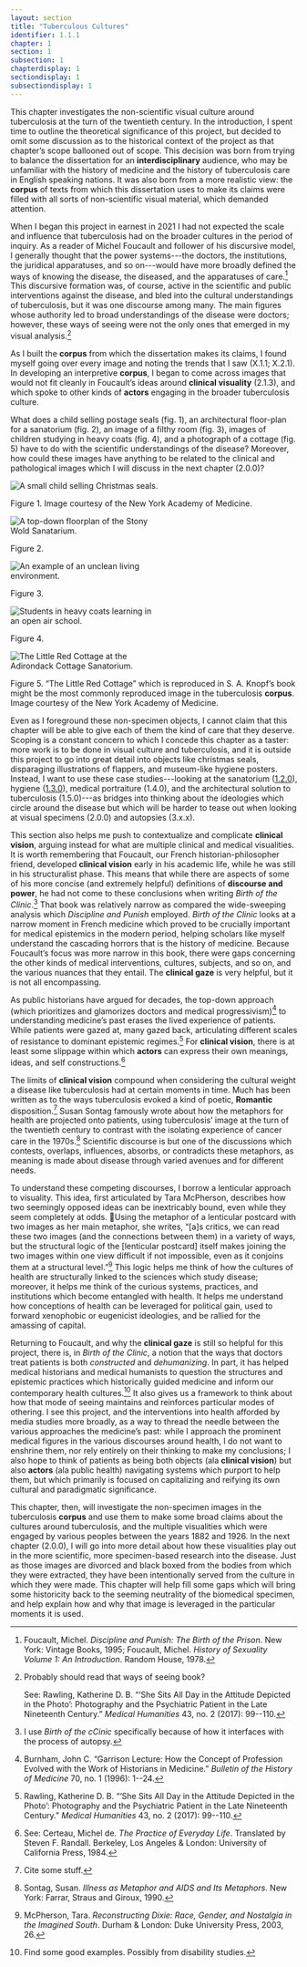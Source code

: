 ```yaml
---
layout: section
title: "Tuberculous Cultures"
identifier: 1.1.1
chapter: 1
section: 1
subsection: 1
chapterdisplay: 1
sectiondisplay: 1
subsectiondisplay: 1
---
```


This chapter investigates the non-scientific visual culture around tuberculosis at the turn of the twentieth century. In the introduction, I spent time to outline the theoretical significance of this project, but decided to omit some discussion as to the historical context of the project as that chapter’s scope ballooned out of scope. This decision was born from trying to balance the dissertation for an <span data-tooltip aria-haspopup="true" class="tooltip-mouseover" data-disable-hover="false" tabindex="1" title="I use interdisciplinary to describe a conversation with and adoption of different methods practiced by a range of academic fields."><b>interdisciplinary</b></span> audience, who may be unfamiliar with the history of medicine and the history of tuberculosis care in English speaking nations. It was also born from a more realistic view: the <b><span data-tooltip aria-haspopup="true" class="tooltip-mouseover" data-disable-hover="false" tabindex="1" title="Corpus here refers to the creation of a collection of written texts which are used for quantitative analysis. Most commonly, corpuses are constructed for computational linguistic studies, but are also used by digital humanists interested in textual analysis.">corpus</span></b> of texts from which this dissertation uses to make its claims were filled with all sorts of non-scientific visual material, which demanded attention.

When I began this project in earnest in 2021 I had not expected the scale and influence that tuberculosis had on the broader cultures in the period of inquiry. As a reader of Michel Foucault and follower of his discursive model, I generally thought that the power systems---the doctors, the institutions, the juridical apparatuses, and so on---would have more broadly defined the ways of knowing the disease, the diseased, and the apparatuses of care.[^fn1] This discursive formation was, of course, active in the scientific and public interventions against the disease, and bled into the cultural understandings of tuberculosis, but it was one discourse among many. The main figures whose authority led to broad understandings of the disease were doctors; however, these ways of seeing were not the only ones that emerged in my visual analysis.[^fn2]

As I built the <b><span data-tooltip aria-haspopup="true" class="tooltip-mouseover" data-disable-hover="false" tabindex="1" title="Corpus here refers to the creation of a collection of written texts which are used for quantitative analysis. Most commonly, corpuses are constructed for computational linguistic studies, but are also used by digital humanists interested in textual analysis.">corpus</span></b> from which the dissertation makes its claims, I found myself going over every image and noting the trends that I saw (X.1.1; X.2.1). In developing an interpretive <b><span data-tooltip aria-haspopup="true" class="tooltip-mouseover" data-disable-hover="false" tabindex="1" title="Corpus here refers to the creation of a collection of written texts which are used for quantitative analysis. Most commonly, corpuses are constructed for computational linguistic studies, but are also used by digital humanists interested in textual analysis.">corpus</span></b>, I began to come across images that would not fit cleanly in Foucault’s ideas around <b><span data-tooltip aria-haspopup="true" class="tooltip-mouseover" data-disable-hover="false" tabindex="1" title="The clinical gaze refers to the ways doctors will objectify their patients by focusing on supposedly aberrant symptoms and their relationship to an idealized “normal” human body.">clinical visuality</span></b> (2.1.3), and which spoke to other kinds of <b><span data-tooltip aria-haspopup="true" class="tooltip-mouseover" data-disable-hover="false" tabindex="1" title="While I am using the term actor, I am not explicitly pointing toward its use in non-hierarchical posthuman approaches to culture. Actor means, in this study, almost exclusively human beings and human run institutions.">actors</span></b> engaging in the broader tuberculosis culture.

What does a child selling postage seals (fig. 1), an architectural floor-plan for a sanatorium (fig. 2), an image of a filthy room (fig. 3), images of children studying in heavy coats (fig. 4), and a photograph of a cottage (fig. 5) have to do with the scientific understandings of the disease? Moreover, how could these images have anything to be related to the clinical and pathological images which I will discuss in the next chapter (2.0.0)? 

<img id="Knopf_1922_0003_Cropped" src="{{ site.baseurl }}/assets/items/Knopf_1922_0003_Cropped.jpg" alt="A small child selling Christmas seals." style="max-width:60%;height:auto;">

Figure 1. Image courtesy of the New York Academy of Medicine.

<img id="Brandt_ADirectoryofInstitutionsa_1904_106" src="{{ site.baseurl }}/assets/items/Brandt_ADirectoryofInstitutionsa_1904_106.jpg" alt="A top-down floorplan of the Stony Wold Sanatarium." style="max-width:50%;height:auto;">

Figure 2.

<img id="CharityOrganiza_AHandbookonthePreventiono_1903_350" src="{{ site.baseurl }}/assets/items/CharityOrganiza_AHandbookonthePreventiono_1903_350.jpg" alt="An example of an unclean living environment." style="max-width:50%;height:auto;">

Figure 3.

<img id="CityofChicagoMunicipalTub1-4_1917-1924_358" src="{{ site.baseurl }}/assets/items/CityofChicagoMunicipalTub1-4_1917-1924_358.jpg" alt="Students in heavy coats learning in an open air school." style="max-width:50%;height:auto;">

Figure 4.

<img id="Knopf_1922_0001_Cropped" src="{{ site.baseurl }}/assets/items/Knopf_1922_0001_Cropped.jpg" alt="The Little Red Cottage at the Adirondack Cottage Sanatorium." style="max-width:50%;height:auto;">

Figure 5. “The Little Red Cottage” which is reproduced in S. A. Knopf’s book might be the most commonly reproduced image in the tuberculosis <b><span data-tooltip aria-haspopup="true" class="tooltip-mouseover" data-disable-hover="false" tabindex="1" title="Corpus here refers to the creation of a collection of written texts which are used for quantitative analysis. Most commonly, corpuses are constructed for computational linguistic studies, but are also used by digital humanists interested in textual analysis.">corpus</span></b>. Image courtesy of the New York Academy of Medicine. 

Even as I foreground these non-specimen objects, I cannot claim that this chapter will be able to give each of them the kind of care that they deserve. Scoping is a constant concern to which I concede this chapter as a taster: more work is to be done in visual culture and tuberculosis, and it is outside this project to go into great detail into objects like christmas seals, disparaging illustrations of flappers, and museum-like hygiene posters. Instead, I want to use these case studies---looking at the sanatorium ([1.2.0](https://tuberculosisspecimen.github.io/diss/dissertation/1/#1.2.0)), hygiene ([1.3.0](https://tuberculosisspecimen.github.io/diss/dissertation/1/#1.3.0)), medical portraiture (1.4.0), and the architectural solution to tuberculosis (1.5.0)---as bridges into thinking about the ideologies which circle around the disease but which will be harder to tease out when looking at visual specimens (2.0.0) and autopsies (3.x.x).

This section also helps me push to contextualize and complicate <b><span data-tooltip aria-haspopup="true" class="tooltip-mouseover" data-disable-hover="false" tabindex="1" title="The clinical gaze refers to the ways doctors will objectify their patients by focusing on supposedly aberrant symptoms and their relationship to an idealized “normal” human body.">clinical vision</span></b>, arguing instead for what are multiple clinical and medical visualities. It is worth remembering that Foucault, our French historian-philosopher friend, developed <b><span data-tooltip aria-haspopup="true" class="tooltip-mouseover" data-disable-hover="false" tabindex="1" title="The clinical gaze refers to the ways doctors will objectify their patients by focusing on supposedly aberrant symptoms and their relationship to an idealized “normal” human body.">clinical vision</span></b> early in his academic life, while he was still in his structuralist phase. This means that while there are aspects of some of his more concise (and extremely helpful)  definitions of <b><span data-tooltip aria-haspopup="true" class="tooltip-mouseover" data-disable-hover="false" tabindex="1" title="Power, for Foucault, refers to the knowledge systems which create cultural understandings of objects and practices. These systems define objects in particular ways, which produce effects in the lived lives of subjects.">discourse and power</span></b>, he had not come to these conclusions when writing *Birth of the Clinic*.[^fn3] That book was relatively narrow as compared the wide-sweeping analysis which *Discipline and Punish* employed. *Birth of the Clinic* looks at a narrow moment in French medicine which proved to be crucially important for medical epistemics in the modern period, helping scholars like myself understand the cascading horrors that is the history of medicine. Because Foucault’s focus was more narrow in this book, there were gaps concerning the other kinds of medical interventions, cultures, subjects, and so on, and the various nuances that they entail. The <b><span data-tooltip aria-haspopup="true" class="tooltip-mouseover" data-disable-hover="false" tabindex="1" title="The clinical gaze refers to the ways doctors will objectify their patients by focusing on supposedly aberrant symptoms and their relationship to an idealized “normal” human body.">clinical gaze</span></b> is very helpful, but it is not all encompassing.

As public historians have argued for decades, the top-down approach (which prioritizes and glamorizes doctors and medical progressivism)[^fn4] to understanding medicine’s past erases the lived experience of patients. While patients were gazed at, many gazed back, articulating different scales of resistance to dominant epistemic regimes.[^fn5] For <b><span data-tooltip aria-haspopup="true" class="tooltip-mouseover" data-disable-hover="false" tabindex="1" title="The clinical gaze refers to the ways doctors will objectify their patients by focusing on supposedly aberrant symptoms and their relationship to an idealized “normal” human body.">clinical vision</span></b>, there is at least some slippage within which <b><span data-tooltip aria-haspopup="true" class="tooltip-mouseover" data-disable-hover="false" tabindex="1" title="While I am using the term actor, I am not explicitly pointing toward its use in non-hierarchical posthuman approaches to culture. Actor means, in this study, almost exclusively human beings and human run institutions.">actors</span></b> can express their own meanings, ideas, and self constructions.[^fn6] 

The limits of <b><span data-tooltip aria-haspopup="true" class="tooltip-mouseover" data-disable-hover="false" tabindex="1" title="The clinical gaze refers to the ways doctors will objectify their patients by focusing on supposedly aberrant symptoms and their relationship to an idealized “normal” human body.">clinical vision</span></b> compound when considering the cultural weight a disease like tuberculosis had at certain moments in time. Much has been written as to the ways tuberculosis evoked a kind of poetic, <b><span data-tooltip aria-haspopup="true" class="tooltip-mouseover" data-disable-hover="false" tabindex="1" title="Power, for Foucault, refers to the knowledge systems which create cultural understandings of objects and practices. These systems define objects in particular ways, which produce effects in the lived lives of subjects.">Romantic</span></b> disposition.[^fn7] Susan Sontag famously wrote about how the metaphors for health are projected onto patients, using tuberculosis’ image at the turn of the twentieth century to contrast with the isolating experience of cancer care in the 1970s.[^fn8] Scientific discourse is but one of the discussions which contests, overlaps, influences, absorbs, or contradicts these metaphors, as meaning is made about disease through varied avenues and for different needs.

To understand these competing discourses, I borrow a lenticular approach to visuality. This idea, first articulated by Tara McPherson, describes how two seemingly opposed ideas can be inextricably bound, even while they seem completely at odds. Using the metaphor of a lenticular postcard with two images as her main metaphor, she writes, “[a]s critics, we can read these two images (and the connections between them) in a variety of ways, but the structural logic of the [lenticular postcard] itself makes joining the two images within one view difficult if not impossible, even as it conjoins them at a structural level.”[^fn9]  This logic helps me think of how the cultures of health are structurally linked to the sciences which study disease; moreover, it helps me think of the curious systems, practices, and institutions which become entangled with health. It helps me understand how conceptions of health can be leveraged for political gain, used to forward xenophobic or eugenicist ideologies, and be rallied for the amassing of capital.

Returning to Foucault, and why the <b><span data-tooltip aria-haspopup="true" class="tooltip-mouseover" data-disable-hover="false" tabindex="1" title="The clinical gaze refers to the ways doctors will objectify their patients by focusing on supposedly aberrant symptoms and their relationship to an idealized “normal” human body.">clinical gaze</span></b> is still so helpful for this project, there is, in *Birth of the Clinic*, a notion that the ways that doctors treat patients is both *constructed* and *dehumanizing*. In part, it has helped medical historians and medical humanists to question the structures and epistemic practices which historically guided medicine and inform our contemporary health cultures.[^fn10] It also gives us a framework to think about how that mode of seeing maintains and reinforces particular modes of othering. I see this project, and the interventions into health afforded by media studies more broadly, as a way to thread the needle between the various approaches the medicine’s past: while I approach the prominent medical figures in the various discourses around health, I do not want to enshrine them, nor rely entirely on their thinking to make my conclusions; I also hope to think of patients as being both objects (ala <b><span data-tooltip aria-haspopup="true" class="tooltip-mouseover" data-disable-hover="false" tabindex="1" title="The clinical gaze refers to the ways doctors will objectify their patients by focusing on supposedly aberrant symptoms and their relationship to an idealized “normal” human body.">clinical vision</span></b>) but also <b><span data-tooltip aria-haspopup="true" class="tooltip-mouseover" data-disable-hover="false" tabindex="1" title="While I am using the term actor, I am not explicitly pointing toward its use in non-hierarchical posthuman approaches to culture. Actor means, in this study, almost exclusively human beings and human run institutions.">actors</span></b> (ala public health) navigating systems which purport to help them, but which primarily is focused on capitalizing and reifying its own cultural and paradigmatic significance.

This chapter, then, will investigate the non-specimen images in the tuberculosis <b><span data-tooltip aria-haspopup="true" class="tooltip-mouseover" data-disable-hover="false" tabindex="1" title="Corpus here refers to the creation of a collection of written texts which are used for quantitative analysis. Most commonly, corpuses are constructed for computational linguistic studies, but are also used by digital humanists interested in textual analysis.">corpus</span></b> and use them to make some broad claims about the cultures around tuberculosis, and the multiple visualities which were engaged by various peoples between the years 1882 and 1926. In the next chapter (2.0.0), I will go into more detail about how these visualities play out in the more scientific, more specimen-based research into the disease. Just as those images are divorced and black boxed from the bodies from which they were extracted, they have been intentionally served from the culture in which they were made. This chapter will help fill some gaps which will bring some historicity back to the seeming neutrality of the biomedical specimen, and help explain how and why that image is leveraged in the particular moments it is used.

[^fn1]: Foucault, Michel. *Discipline and Punish: The Birth of the Prison*. New York: Vintage Books, 1995; Foucault, Michel. *History of Sexuality Volume 1: An Introduction*. Random House, 1978.

[^fn2]: Probably should read that ways of seeing book?
	
	See: Rawling, Katherine D. B. “‘She Sits All Day in the Attitude Depicted in the Photo’: Photography and the Psychiatric Patient in the Late Nineteenth Century.” *Medical Humanities* 43, no. 2 (2017): 99--110.

[^fn3]: I use *Birth of the cCinic* specifically because of how it interfaces with the process of autopsy.

[^fn4]: Burnham, John C. “Garrison Lecture: How the Concept of Profession Evolved with the Work of Historians in Medicine.” *Bulletin of the History of Medicine* 70, no. 1 (1996): 1--24.

[^fn5]: Rawling, Katherine D. B. “‘She Sits All Day in the Attitude Depicted in the Photo’: Photography and the Psychiatric Patient in the Late Nineteenth Century.” *Medical Humanities* 43, no. 2 (2017): 99--110.

[^fn6]: See: Certeau, Michel de. *The Practice of Everyday Life*. Translated by Steven F. Randall. Berkeley, Los Angeles & London: University of California Press, 1984.

[^fn7]: Cite some stuff.

[^fn8]: Sontag, Susan. *Illness as Metaphor and AIDS and Its Metaphors*. New York: Farrar, Straus and Giroux, 1990.

[^fn9]: McPherson, Tara. *Reconstructing Dixie: Race, Gender, and Nostalgia in the Imagined South*. Durham & London: Duke University Press, 2003, 26.

[^fn10]: <span data-tooltip aria-haspopup="true" class="tooltip-mouseover" data-disable-hover="false" tabindex="1" title="Corpus here refers to the creation of a collection of written texts which are used for quantitative analysis. Most commonly, corpuses are constructed for computational linguistic studies, but are also used by digital humanists interested in textual analysis.">Find some good examples. Possibly from disability studies.</span>
